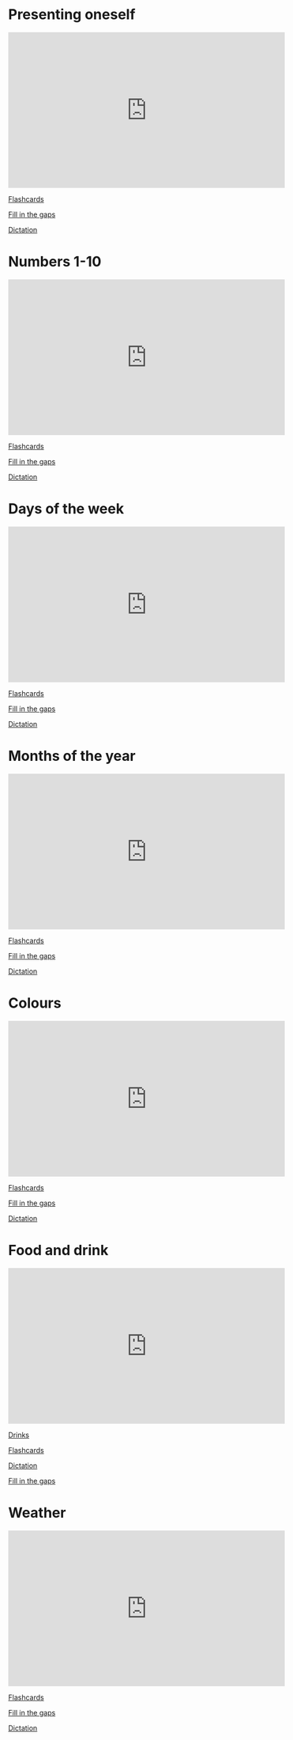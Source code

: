 
<h1>Presenting oneself</h1>

<iframe width="560" height="315" src="https://www.youtube.com/embed/i4YJqmfF6Yc" frameborder="0" allow="accelerometer; autoplay; encrypted-media; gyroscope; picture-in-picture" allowfullscreen></iframe>

<a href="https://h5p.org/h5p/embed/403155"> Flashcards</a>

<a href="https://h5p.org/h5p/embed/403796"> Fill in the gaps</a>

<a href="https://h5p.org/h5p/embed/403899"> Dictation</a>

<h1>Numbers 1-10</h1>

<iframe width="560" height="315" src="https://www.youtube.com/embed/OzKPo3V6CKE" frameborder="0" allow="accelerometer; autoplay; encrypted-media; gyroscope; picture-in-picture" allowfullscreen></iframe>

<a href="https://h5p.org/h5p/embed/403144"> Flashcards</a>

<a href="https://h5p.org/h5p/embed/403778"> Fill in the gaps</a>

<a href="https://h5p.org/h5p/embed/403892"> Dictation</a>


<h1>Days of the week</h1>

<iframe width="560" height="315" src="https://www.youtube.com/embed/quCsJ88zzsY" frameborder="0" allow="accelerometer; autoplay; encrypted-media; gyroscope; picture-in-picture" allowfullscreen></iframe>

<a href="https://h5p.org/h5p/embed/403128">Flashcards</a>

<a href="https://h5p.org/h5p/embed/404002">Fill in the gaps</a>

<a href="https://h5p.org/h5p/embed/403906">Dictation</a>

<h1>Months of the year</h1>

<iframe width="560" height="315" src="https://www.youtube.com/embed/Jzbs17EVKlw" frameborder="0" allow="accelerometer; autoplay; encrypted-media; gyroscope; picture-in-picture" allowfullscreen></iframe>

<a href="https://h5p.org/h5p/embed/403138">Flashcards</a>

<a href="https://h5p.org/h5p/embed/403788">Fill in the gaps</a>

<a href="https://h5p.org/h5p/embed/403919">Dictation</a>

<h1>Colours</h1>

<iframe width="560" height="315" src="https://www.youtube.com/embed/PYfvJ32syxk" frameborder="0" allow="accelerometer; autoplay; encrypted-media; gyroscope; picture-in-picture" allowfullscreen></iframe>

<a href="https://h5p.org/h5p/embed/403151">Flashcards</a>

<a href="https://h5p.org/h5p/embed/403791">Fill in the gaps</a>

<a href="https://h5p.org/h5p/embed/403904">Dictation</a>


<h1>Food and drink</h1>

<iframe width="560" height="315" src="https://www.youtube.com/embed/lodXbEIPM7A" frameborder="0" allow="accelerometer; autoplay; encrypted-media; gyroscope; picture-in-picture" allowfullscreen></iframe>

<a href="https://www.youtube.com/watch?v=PIztQ2-ip8U">Drinks</a>

<a href="https://h5p.org/h5p/embed/403153">Flashcards</a>

<a href="https://h5p.org/h5p/embed/403890">Dictation</a>

<a href="https://h5p.org/h5p/embed/403784">Fill in the gaps</a>

<h1>Weather</h1>

<iframe width="560" height="315" src="https://www.youtube.com/embed/G8iBwQUvY-E" frameborder="0" allow="accelerometer; autoplay; encrypted-media; gyroscope; picture-in-picture" allowfullscreen></iframe>

<a href="https://h5p.org/h5p/embed/403148">Flashcards</a>

<a href="https://h5p.org/h5p/embed/403772">Fill in the gaps</a>

<a href="https://h5p.org/h5p/embed/403910">Dictation</a>



                                           
